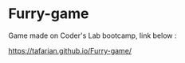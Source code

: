# Furry-game

Game made on Coder's Lab bootcamp, link below :

https://tafarian.github.io/Furry-game/
